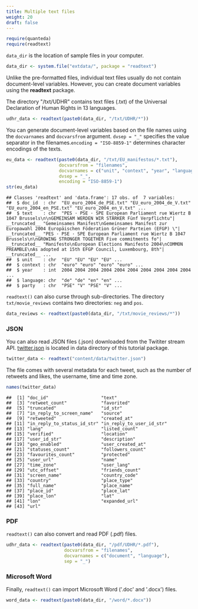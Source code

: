 ```yaml
---
title: Multiple text files
weight: 20
draft: false
---
```



```r
require(quanteda)
require(readtext)
```

`data_dir` is the location of sample files in your computer.


```r
data_dir <- system.file("extdata/", package = "readtext")
```

Unlike the pre-formatted files, individual text files usually do not contain document-level variables. However, you can create document variables using the **readtext** package.


The directory "/txt/UDHR" contains text files (.txt) of the Universal Declaration of Human Rights in 13 languages. 


```r
udhr_data <- readtext(paste0(data_dir, "/txt/UDHR/*"))
```

You can generate document-level variables based on the file names using the `docvarnames` and `docvarsfrom` argument. `dvsep = "_"` specifies the value separator in the filenames.`encoding = "ISO-8859-1"` determines character encodings of the texts.


```r
eu_data <- readtext(paste0(data_dir, "/txt/EU_manifestos/*.txt"),
                    docvarsfrom = "filenames", 
                    docvarnames = c("unit", "context", "year", "language", "party"),
                    dvsep = "_", 
                    encoding = "ISO-8859-1")
str(eu_data)
```

```
## Classes 'readtext' and 'data.frame':	17 obs. of  7 variables:
##  $ doc_id  : chr  "EU_euro_2004_de_PSE.txt" "EU_euro_2004_de_V.txt" "EU_euro_2004_en_PSE.txt" "EU_euro_2004_en_V.txt" ...
##  $ text    : chr  "PES · PSE · SPE European Parliament rue Wiertz B 1047 Brussels\n\nGEMEINSAM WERDEN WIR STÄRKER Fünf Verpflichtu"| __truncated__ "Gemeinsames Manifest\nGemeinsames Manifest zur Europawahl 2004 Europäischen Föderation Grüner Parteien (EFGP) \"| __truncated__ "PES · PSE · SPE European Parliament rue Wiertz B 1047 Brussels\n\nGROWING STRONGER TOGETHER Five commitments fo"| __truncated__ "Manifesto\nEuropean Elections Manifesto 2004\nCOMMON PREAMBLE\nAs adopted at 15th EFGP Council, Luxembourg, 8th"| __truncated__ ...
##  $ unit    : chr  "EU" "EU" "EU" "EU" ...
##  $ context : chr  "euro" "euro" "euro" "euro" ...
##  $ year    : int  2004 2004 2004 2004 2004 2004 2004 2004 2004 2004 ...
##  $ language: chr  "de" "de" "en" "en" ...
##  $ party   : chr  "PSE" "V" "PSE" "V" ...
```

`readtext()` can also curse through sub-directories. The directory `txt/movie_reviews` contains two directories: `neg` and `pos`.


```r
data_reviews <- readtext(paste0(data_dir, "/txt/movie_reviews/*"))
```

### JSON

You can also read JSON files (.json) downloaded from the Twititer stream API. [twitter.json](https://raw.githubusercontent.com/quanteda/quanteda_tutorials/master/content/data/twitter.json) is located in data directory of this tutorial package.


```r
twitter_data <- readtext("content/data/twitter.json")
```



The file comes with several metadata for each tweet, such as the number of retweets and likes, the username, time and time zone. 


```r
names(twitter_data)
```

```
##  [1] "doc_id"                    "text"                     
##  [3] "retweet_count"             "favorited"                
##  [5] "truncated"                 "id_str"                   
##  [7] "in_reply_to_screen_name"   "source"                   
##  [9] "retweeted"                 "created_at"               
## [11] "in_reply_to_status_id_str" "in_reply_to_user_id_str"  
## [13] "lang"                      "listed_count"             
## [15] "verified"                  "location"                 
## [17] "user_id_str"               "description"              
## [19] "geo_enabled"               "user_created_at"          
## [21] "statuses_count"            "followers_count"          
## [23] "favourites_count"          "protected"                
## [25] "user_url"                  "name"                     
## [27] "time_zone"                 "user_lang"                
## [29] "utc_offset"                "friends_count"            
## [31] "screen_name"               "country_code"             
## [33] "country"                   "place_type"               
## [35] "full_name"                 "place_name"               
## [37] "place_id"                  "place_lat"                
## [39] "place_lon"                 "lat"                      
## [41] "lon"                       "expanded_url"             
## [43] "url"
```

### PDF

`readtext()` can also convert and read PDF (.pdf) files. 


```r
udhr_data <- readtext(paste0(data_dir, "/pdf/UDHR/*.pdf"), 
                      docvarsfrom = "filenames", 
                      docvarnames = c("document", "language"),
                      sep = "_")
```

### Microsoft Word

Finally, `readtext()` can import Microsoft Word ('.doc' and '.docx') files.


```r
word_data <- readtext(paste0(data_dir, "/word/*.docx"))
```
